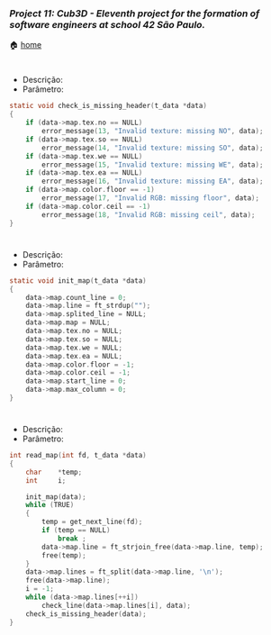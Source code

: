 ### _Project 11: Cub3D - Eleventh project for the formation of software engineers at school 42 São Paulo._

🏠 [home](https://github.com/Vinicius-Santoro/42-formation-lvl2-11.cub3d)

<h1></h1>

- Descrição: 
- Parâmetro: 
```c
static void	check_is_missing_header(t_data *data)
{
	if (data->map.tex.no == NULL)
		error_message(13, "Invalid texture: missing NO", data);
	if (data->map.tex.so == NULL)
		error_message(14, "Invalid texture: missing SO", data);
	if (data->map.tex.we == NULL)
		error_message(15, "Invalid texture: missing WE", data);
	if (data->map.tex.ea == NULL)
		error_message(16, "Invalid texture: missing EA", data);
	if (data->map.color.floor == -1)
		error_message(17, "Invalid RGB: missing floor", data);
	if (data->map.color.ceil == -1)
		error_message(18, "Invalid RGB: missing ceil", data);
}
```

<h1></h1>

- Descrição: 
- Parâmetro: 
```c
static void	init_map(t_data *data)
{
	data->map.count_line = 0;
	data->map.line = ft_strdup("");
	data->map.splited_line = NULL;
	data->map.map = NULL;
	data->map.tex.no = NULL;
	data->map.tex.so = NULL;
	data->map.tex.we = NULL;
	data->map.tex.ea = NULL;
	data->map.color.floor = -1;
	data->map.color.ceil = -1;
	data->map.start_line = 0;
	data->map.max_column = 0;
}
```

<h1></h1>

- Descrição: 
- Parâmetro: 
```c
int	read_map(int fd, t_data *data)
{
	char	*temp;
	int		i;

	init_map(data);
	while (TRUE)
	{
		temp = get_next_line(fd);
		if (temp == NULL)
			break ;
		data->map.line = ft_strjoin_free(data->map.line, temp);
		free(temp);
	}
	data->map.lines = ft_split(data->map.line, '\n');
	free(data->map.line);
	i = -1;
	while (data->map.lines[++i])
		check_line(data->map.lines[i], data);
	check_is_missing_header(data);
}
```

